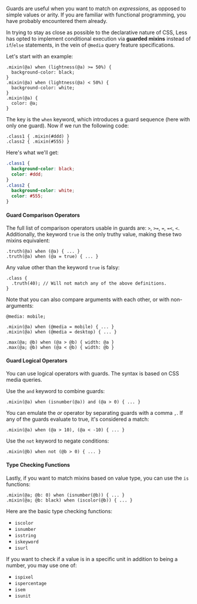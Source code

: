 Guards are useful when you want to match on _expressions_, as opposed to simple values or arity. If you are familiar with functional programming, you have probably encountered them already.

In trying to stay as close as possible to the declarative nature of CSS, Less has opted to implement conditional execution via **guarded mixins** instead of `if`/`else` statements, in the vein of `@media` query feature specifications.

Let's start with an example:

```less
.mixin(@a) when (lightness(@a) >= 50%) {
  background-color: black;
}
.mixin(@a) when (lightness(@a) < 50%) {
  background-color: white;
}
.mixin(@a) {
  color: @a;
}
```

The key is the `when` keyword, which introduces a guard sequence (here with only one guard). Now if we run the following code:

```less
.class1 { .mixin(#ddd) }
.class2 { .mixin(#555) }
```

Here's what we'll get:

```css
.class1 {
  background-color: black;
  color: #ddd;
}
.class2 {
  background-color: white;
  color: #555;
}
```

#### Guard Comparison Operators

The full list of comparison operators usable in guards are: `>`, `>=`, `=`, `=<`, `<`. Additionally, the keyword `true` is the only truthy value, making these two mixins equivalent:

```less
.truth(@a) when (@a) { ... }
.truth(@a) when (@a = true) { ... }
```

Any value other than the keyword `true` is falsy:

```less
.class {
  .truth(40); // Will not match any of the above definitions.
}
```

Note that you can also compare arguments with each other, or with non-arguments:

```less
@media: mobile;

.mixin(@a) when (@media = mobile) { ... }
.mixin(@a) when (@media = desktop) { ... }

.max(@a; @b) when (@a > @b) { width: @a }
.max(@a; @b) when (@a < @b) { width: @b }
```

#### Guard Logical Operators

You can use logical operators with guards. The syntax is based on CSS media queries.

Use the `and` keyword to combine guards:

```less
.mixin(@a) when (isnumber(@a)) and (@a > 0) { ... }
```

You can emulate the *or* operator by separating guards with a comma `,`. If any of the guards evaluate to true, it's considered a match:

```less
.mixin(@a) when (@a > 10), (@a < -10) { ... }
```

Use the `not` keyword to negate conditions:

```less
.mixin(@b) when not (@b > 0) { ... }
```

#### Type Checking Functions

Lastly, if you want to match mixins based on value type, you can use the `is` functions:

```less
.mixin(@a; @b: 0) when (isnumber(@b)) { ... }
.mixin(@a; @b: black) when (iscolor(@b)) { ... }
```

Here are the basic type checking functions:

* `iscolor`
* `isnumber`
* `isstring`
* `iskeyword`
* `isurl`

If you want to check if a value is in a specific unit in addition to being a number, you may use one of:

* `ispixel`
* `ispercentage`
* `isem`
* `isunit`
